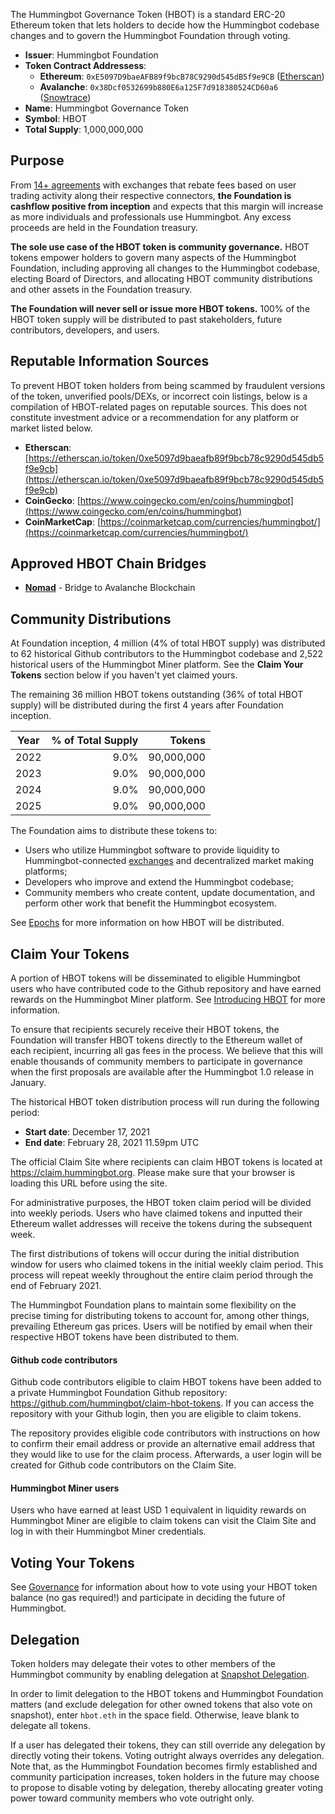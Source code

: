 The Hummingbot Governance Token (HBOT) is a standard ERC-20 Ethereum token that lets holders to decide how the Hummingbot codebase changes and to govern the Hummingbot Foundation through voting.

* **Issuer**: Hummingbot Foundation
* **Token Contract Addressess**:
    * **Ethereum**: `0xE5097D9baeAFB89f9bcB78C9290d545dB5f9e9CB` ([Etherscan](https://etherscan.io/token/0xe5097d9baeafb89f9bcb78c9290d545db5f9e9cb))
    * **Avalanche**: `0x38Dcf0532699b880E6a125F7d918380524CD60a6` ([Snowtrace](https://snowtrace.io/token/0x38Dcf0532699b880E6a125F7d918380524CD60a6))
* **Name**: Hummingbot Governance Token
* **Symbol**: HBOT
* **Total Supply**: 1,000,000,000

## Purpose

From [14+ agreements](/maintenance/agreements/) with exchanges that rebate fees based on user trading activity along their respective connectors, **the Foundation is cashflow positive from inception** and expects that this margin will increase as more individuals and professionals use Hummingbot. Any excess proceeds are held in the Foundation treasury. 

**The sole use case of the HBOT token is community governance.** HBOT tokens empower holders to govern many aspects of the Hummingbot Foundation, including approving all changes to the Hummingbot codebase, electing Board of Directors, and allocating HBOT community distributions and other assets in the Foundation treasury.

**The Foundation will never sell or issue more HBOT tokens.** 100% of the HBOT token supply will be distributed to past stakeholders, future contributors, developers, and users.

## Reputable Information Sources

To prevent HBOT token holders from being scammed by fraudulent versions of the token, unverified pools/DEXs, or incorrect coin listings, below is a compilation of HBOT-related pages on reputable sources. This does not constitute investment advice or a recommendation for any platform or market listed below.

- **Etherscan**: [https://etherscan.io/token/0xe5097d9baeafb89f9bcb78c9290d545db5f9e9cb](https://etherscan.io/token/0xe5097d9baeafb89f9bcb78c9290d545db5f9e9cb)
- **CoinGecko**: [https://www.coingecko.com/en/coins/hummingbot](https://www.coingecko.com/en/coins/hummingbot)
- **CoinMarketCap**: [https://coinmarketcap.com/currencies/hummingbot/](https://coinmarketcap.com/currencies/hummingbot/)

## Approved HBOT Chain Bridges

- **[Nomad](https://app.nomad.xyz/)** - Bridge to Avalanche Blockchain
## Community Distributions

At Foundation inception, 4 million (4% of total HBOT supply) was distributed to 62 historical Github contributors to the Hummingbot codebase and 2,522 historical users of the Hummingbot Miner platform. See the **Claim Your Tokens** section below if you haven't yet claimed yours.

The remaining 36 million HBOT tokens outstanding (36% of total HBOT supply) will be distributed during the first 4 years after Foundation inception.

| Year  | % of Total Supply | Tokens |
|-------|-------:|-----------------:|
| 2022  |   9.0% |     90,000,000   |
| 2023  |   9.0% |     90,000,000   |
| 2024  |   9.0% |     90,000,000   |
| 2025  |   9.0% |     90,000,000   |

The Foundation aims to distribute these tokens to:

* Users who utilize Hummingbot software to provide liquidity to Hummingbot-connected [exchanges](/exchanges) and decentralized market making platforms;
* Developers who improve and extend the Hummingbot codebase;
* Community members who create content, update documentation, and perform other work that benefit the Hummingbot ecosystem.

See [Epochs](/governance/epochs) for more information on how HBOT will be distributed.

## Claim Your Tokens

A portion of HBOT tokens will be disseminated to eligible Hummingbot users who have contributed code to the Github repository and have earned rewards on the Hummingbot Miner platform. See [Introducing HBOT](/news/hbot) for more information.

To ensure that recipients securely receive their HBOT tokens, the Foundation will transfer HBOT tokens directly to the Ethereum wallet of each recipient, incurring all gas fees in the process. We believe that this will enable thousands of community members to participate in governance when the first proposals are available after the Hummingbot 1.0 release in January.

The historical HBOT token distribution process will run during the following period:

* **Start date**:	December 17, 2021
* **End date**:	February 28, 2021 11.59pm UTC

The official Claim Site where recipients can claim HBOT tokens is located at https://claim.hummingbot.org. Please make sure that your browser is loading this URL before using the site. 

For administrative purposes, the HBOT token claim period will be divided into weekly periods. Users who have claimed tokens and inputted their Ethereum wallet addresses will receive the tokens during the subsequent week.

The first distributions of tokens will occur during the initial distribution window for users who claimed tokens in the initial weekly claim period. This process will repeat weekly throughout the entire claim period through the end of February 2021.

The Hummingbot Foundation plans to maintain some flexibility on the precise timing for distributing tokens to account for, among other things, prevailing Ethereum gas prices.  Users will be notified by email when their respective HBOT tokens have been distributed to them.

#### Github code contributors

Github code contributors eligible to claim HBOT tokens have been added to a private Hummingbot Foundation Github repository: https://github.com/hummingbot/claim-hbot-tokens. If you can access the repository with your Github login, then you are eligible to claim tokens.

The repository provides eligible code contributors with instructions on how to confirm their email address or provide an alternative email address that they would like to use for the claim process. Afterwards, a user login will be created for Github code contributors on the Claim Site.

#### Hummingbot Miner users

Users who have earned at least USD 1 equivalent in liquidity rewards on Hummingbot Miner are eligible to claim tokens can visit the Claim Site and log in with their Hummingbot Miner credentials.

## Voting Your Tokens

See [Governance](/governance) for information about how to vote using your HBOT token balance (no gas required!) and participate in deciding the future of Hummingbot.

## Delegation

Token holders may delegate their votes to other members of the Hummingbot community by enabling delegation at [Snapshot Delegation](https://snapshot.org/#/delegate). 

In order to limit delegation to the HBOT tokens and Hummingbot Foundation matters (and exclude delegation for other owned tokens that also vote on snapshot), enter `hbot.eth` in the space field. Otherwise, leave blank to delegate all tokens.

If a user has delegated their tokens, they can still override any delegation by directly voting their tokens. Voting outright always overrides any delegation. Note that, as the Hummingbot Foundation becomes firmly established and community participation increases, token holders in the future may choose to propose to disable voting by delegation, thereby allocating greater voting power toward community members who vote outright only.

